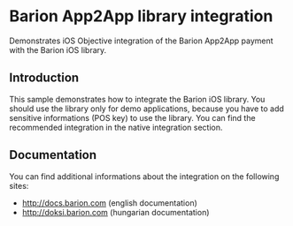 # Barion App2App library integration

Demonstrates iOS Objective integration of the
Barion App2App payment with the Barion iOS library.

Introduction
------------

This sample demonstrates how to integrate the Barion iOS library. You should use the library only for demo applications, because you have to add sensitive informations (POS key) to use the library. You can find the recommended integration in the native integration section.

Documentation
-------
You can find additional informations about the integration on the following sites:
- http://docs.barion.com (english documentation)
- http://doksi.barion.com (hungarian documentation)
